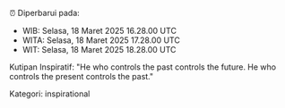 ⏰ Diperbarui pada:
- WIB: Selasa, 18 Maret 2025 16.28.00 UTC
- WITA: Selasa, 18 Maret 2025 17.28.00 UTC
- WIT: Selasa, 18 Maret 2025 18.28.00 UTC

Kutipan Inspiratif:
"He who controls the past controls the future. He who controls the present controls the past."


Kategori: inspirational

